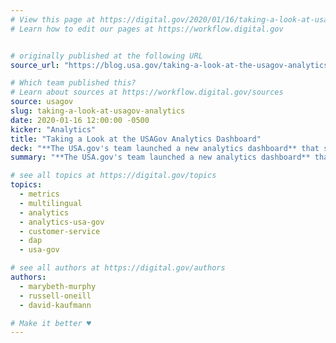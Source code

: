 ```yaml
---
# View this page at https://digital.gov/2020/01/16/taking-a-look-at-usagov-analytics
# Learn how to edit our pages at https://workflow.digital.gov


# originally published at the following URL
source_url: "https://blog.usa.gov/taking-a-look-at-the-usagov-analytics-dashboard"

# Which team published this?
# Learn about sources at https://workflow.digital.gov/sources
source: usagov
slug: taking-a-look-at-usagov-analytics
date: 2020-01-16 12:00:00 -0500
kicker: "Analytics"
title: "Taking a Look at the USAGov Analytics Dashboard"
deck: "**The USA.gov's team launched a new analytics dashboard** that shows the top into pages and topics that are trending on USA.gov and USA.gov/espanol. This gives agencies a better window into the information the public needs most so they can prioritize that information and make it more accessible to their users."
summary: "**The USA.gov's team launched a new analytics dashboard** that shows the top into pages and topics that are trending on USA.gov and USA.gov/espanol. This gives agencies a better window into the information the public needs most so they can prioritize that information and make it more accessible to their users."

# see all topics at https://digital.gov/topics
topics:
  - metrics
  - multilingual
  - analytics
  - analytics-usa-gov
  - customer-service
  - dap
  - usa-gov

# see all authors at https://digital.gov/authors
authors:
  - marybeth-murphy
  - russell-oneill
  - david-kaufmann

# Make it better ♥
---
```

